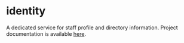 # identity
A dedicated service for staff profile and directory information.
Project documentation is available [here](https://uktrade.github.io/identity/).
